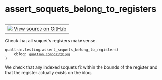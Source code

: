 # assert_soquets_belong_to_registers


<table class="tfo-notebook-buttons tfo-api nocontent" align="left">
<td>
  <a target="_blank" href="https://github.com/quantumlib/Qualtran/blob/main/qualtran/testing.py#L160-L180">
    <img src="https://www.tensorflow.org/images/GitHub-Mark-32px.png" />
    View source on GitHub
  </a>
</td>
</table>



Check that all soquet's registers make sense.


<pre class="devsite-click-to-copy prettyprint lang-py tfo-signature-link">
<code>qualtran.testing.assert_soquets_belong_to_registers(
    cbloq: <a href="../../qualtran/CompositeBloq.html"><code>qualtran.CompositeBloq</code></a>
)
</code></pre>



<!-- Placeholder for "Used in" -->

We check that any indexed soquets fit within the bounds of the register and that the
register actually exists on the bloq.